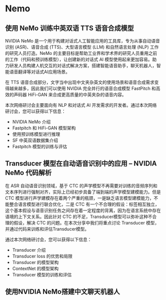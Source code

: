 # Nemo

## 使用 NeMo 训练中英双语 TTS 语音合成模型

NVIDIA NeMo 是一个用于构建对话式人工智能应用的工具库，专为从事自动语音识别 (ASR)、语音合成 (TTS)、大型语言模型 (LLM) 和自然语言处理 (NLP) 工作的研究人员打造。NeMo 的主要目标是帮助工业界和学术界的研究人员重用之前的工作（代码和预训练模型），让创建新的对话式 AI 模型使用起来更加容易。助力研发人员构建人机交互的对话式解决方案，搭建智能语音助手，聊天机器人，智能语音翻译等对话式AI应用场景。

在 TTS 语音合成部分，文字当中出现中文夹杂英文的使用场景和语音合成需求变得越来越多，因此我们可以使用 NVIDIA 完全并行的语音合成模型 FastPitch 和高效的声码器 HiFi-GAN 来合成更高质量的中英夹杂的语音内容。

本次网络研讨会主要面向有 NLP 和对话式 AI 开发需求的开发者。通过本次网络研讨会，您可以获得以下信息：

* NVIDIA NeMo 介绍
* Fastpitch 和 HiFi-GAN 模型架构
* 使用预训练模型进行推理
* SF 中英双语数据集介绍
* Fastpitch 模型的训练与评估

## Transducer 模型在自动语音识别中的应用 – NVIDIA NeMo 代码解析

在 ASR 自动语音识别领域，基于 CTC 的声学模型不再需要对训练的音频序列和文本序列进行强制对齐，实际上已经初步具备了端到端的声学模型建模能力。但是 CTC 模型进行声学建模存在着两个严重的瓶颈，一是缺乏语言模型建模能力，不能整合语言模型进行联合优化，二是 CTC 有一个不合理的假设：标签相互独立，这个基本假设与语音识别任务之间存在着一定程度的背离，因为在语言系统中存在语境的上下文关系。因此针对 CTC 的不足，Transducer模型可以弥补这种不合理的假设，解决 CTC 的问题。在本次分享中我们将重点讨论 Transducer 模型，并通过代码来训练和评估Transducer模型。

通过本次网络研讨会，您可以获得以下信息：

* Transducer 介绍
* Transducer loss 的优势和局限
* Transducer 的模型架构
* ContextNet 的模型架构
* Transducer 模型的训练和评估


## 使用NVIDIA NeMo搭建中文聊天机器人